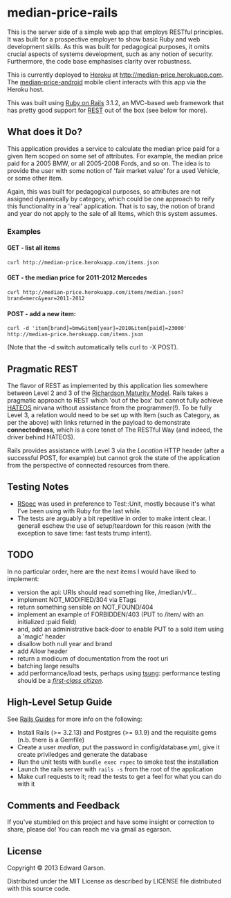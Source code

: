 # median-price-rails

This is the server side of a simple web app that employs RESTful principles. It was built for a prospective employer to show basic Ruby and web development skills. As this was built for pedagogical purposes, it omits crucial aspects of systems development, such as any notion of security. Furthermore, the code base emphasises clarity over robustness.

This is currently deployed to [Heroku](https://www.heroku.com/) at http://median-price.herokuapp.com. The [median-price-android](http://github.com/egarson/median-price-android) mobile client interacts with this app via the Heroku host.

This was built using [Ruby on Rails](http://rubyonrails.org) 3.1.2, an MVC-based web framework that has pretty good support for [REST](http://en.wikipedia.org/wiki/Representational_state_transfer) out of the box (see below for more).

## What does it Do?

This application provides a service to calculate the median price paid for a given Item scoped on some set of attributes. For example, the median price paid for a 2005 BMW, or all 2005-2008 Fords, and so on. The idea is to provide the user with some notion of 'fair market value' for a used Vehicle, or some other item.

Again, this was built for pedagogical purposes, so attributes are not assigned dynamically by category, which could be one approach to reify this functionality in a 'real' application. That is to say, the notion of brand and year do not apply to the sale of all Items, which this system assumes.

### Examples

#### GET - list all items
	curl http://median-price.herokuapp.com/items.json

#### GET - the median price for 2011-2012 Mercedes
	curl http://median-price.herokuapp.com/items/median.json?brand=merc&year=2011-2012

#### POST - add a new item:
	curl -d 'item[brand]=bmw&item[year]=2010&item[paid]=23000' http://median-price.herokuapp.com/items.json

(Note that the -d switch automatically tells curl to -X POST).

## Pragmatic REST

The flavor of REST as implemented by this application lies somewhere between Level 2 and 3 of the [Richardson Maturity Model](http://martinfowler.com/articles/richardsonMaturityModel.html). Rails takes a pragmatic approach to REST which 'out of the box' but cannot fully achieve [HATEOS](http://en.wikipedia.org/wiki/HATEOAS) nirvana without assistance from the programmer(!). To be fully Level 3, a relation would need to be set up with Item (such as Category, as per the above) with links returned in the payload to demonstrate **connectedness**, which is a core tenet of The RESTful Way (and indeed, the driver behind HATEOS).

Rails provides assistance with Level 3 via the *Location* HTTP header (after a successful POST, for example) but cannot grok the state of the application from the perspective of connected resources from there.

## Testing Notes

* [RSpec](http://rspec.info/) was used in preference to Test::Unit, mostly because it's what I've been using with Ruby for the last while.
* The tests are arguably a bit repetitive in order to make intent clear. I generall eschew the use of setup/teardown for this reason (with the exception to save time: fast tests trump intent).

## TODO

In no particular order, here are the next items I would have liked to implement:

* version the api: URIs should read something like, /median/v1/...
* implement NOT_MODIFIED/304 via ETags
* return something sensible on NOT_FOUND/404
* implement an example of FORBIDDEN/403 (PUT to /item/<id> with an initialized :paid field)
* and, add an administrative back-door to enable PUT to a sold item using a 'magic' header
* disallow both null year and brand
* add Allow header
* return a modicum of documentation from the root uri
* batching large results
* add performance/load tests, perhaps using [tsung](http://tsung.erlang-projects.org/): performance testing should be a [*first-class citizen*](http://www.thoughtworks.com/radar).

## High-Level Setup Guide

See [Rails Guides](http://guides.rubyonrails.org/) for more info on the following:

* Install Rails (>= 3.2.13) and Postgres (>= 9.1.9) and the requisite gems (n.b. there is a Gemfile)
* Create a user *median*, put the password in config/database.yml, give it create priviledges and generate the database
* Run the unit tests with `bundle exec rspec` to smoke test the installation
* Launch the rails server with `rails -s` from the root of the application
* Make curl requests to it; read the tests to get a feel for what you can do with it

## Comments and Feedback

If you've stumbled on this project and have some insight or correction to share, please do! You can reach me via gmail as egarson.

## License

Copyright © 2013 Edward Garson.

Distributed under the MIT License as described by LICENSE file distributed with this source code.
